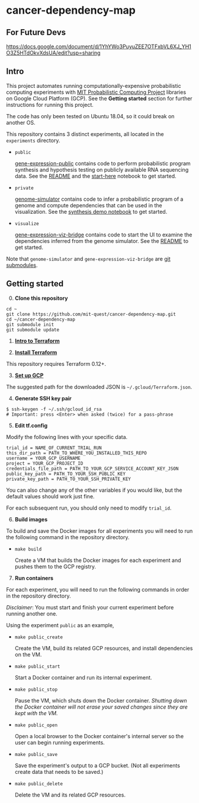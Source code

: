 # cancer-dependency-map

## For Future Devs
https://docs.google.com/document/d/1YhYWo3PuyuZEE7OTFxbVL6XJ_YH1O3Z5HTdOkvXdsUA/edit?usp=sharing

## Intro
This project automates running computationally-expensive probabilistic computing experiments with [MIT Probabilistic Computing Project](http://probcomp.csail.mit.edu/) libraries on Google Cloud Platform (GCP). See the **Getting started** section for further instructions for running this project.

The code has only been tested on Ubuntu 18.04, so it could break on another OS.

This repository contains 3 distinct experiments, all located in the `experiments` directory.
* `public`

  [gene-expression-public](/experiments/gene-expression-public) contains code to perform probabilistic program
  synthesis and hypothesis testing on publicly available RNA sequencing data. See the [README](/experiments/gene-expression-public/README.md) and the [start-here](/experiments/gene-expression-public/start-here.ipynb) notebook to get started.

* `private`

  [genome-simulator](https://github.com/mit-quest/genome-simulator/) contains code to infer a probabilistic program of a genome and compute dependencies that can be used in the visualization. See the [synthesis demo notebook](https://github.com/mit-quest/genome-simulator/blob/master/synthesis-demo-with-one-part-Bridge.ipynb) to get started.

* `visualize`

  [gene-expression-viz-bridge](https://github.com/mit-quest/gene-expression-viz-bridge) contains code to start the UI to examine the dependencies inferred from the genome simulator. See the [README](https://github.com/mit-quest/gene-expression-viz-bridge/blob/master/README.md) to get started.

Note that `genome-simulator` and `gene-expression-viz-bridge` are [git submodules](https://git-scm.com/book/en/v2/Git-Tools-Submodules).

## Getting started
0. **Clone this repository**

  ```
  cd ~
  git clone https://github.com/mit-quest/cancer-dependency-map.git
  cd ~/cancer-dependency-map
  git submodule init
  git submodule update
  ```

1. **[Intro to Terraform](https://learn.hashicorp.com/terraform/gcp/intro)**

2. **[Install Terraform](https://learn.hashicorp.com/terraform/gcp/install)**

  This repository requires Terraform 0.12+.

3. **[Set up GCP](https://learn.hashicorp.com/terraform/gcp/build)**

  The suggested path for the downloaded JSON is `~/.gcloud/Terraform.json`.

4. **Generate SSH key pair**

  ```
  $ ssh-keygen -f ~/.ssh/gcloud_id_rsa
  # Important: press <Enter> when asked (twice) for a pass-phrase
  ```

5. **Edit tf.config**

  Modify the following lines with your specific data.
  ```
  trial_id = NAME_OF_CURRENT_TRIAL_RUN
  this_dir_path = PATH_TO_WHERE_YOU_INSTALLED_THIS_REPO
  username = YOUR_GCP_USERNAME
  project = YOUR_GCP_PROJECT_ID
  credentials_file_path = PATH_TO_YOUR_GCP_SERVICE_ACCOUNT_KEY_JSON
  public_key_path = PATH_TO_YOUR_SSH_PUBLIC_KEY
  private_key_path = PATH_TO_YOUR_SSH_PRIVATE_KEY
  ```

  You can also change any of the other variables if you would like, but the default values should work just fine.

  For each subsequent run, you should only need to modify `trial_id`.

6. **Build images**

  To build and save the Docker images for all experiments you will need to run the following command in the repository directory.

  * `make build`

    Create a VM that builds the Docker images for each experiment and pushes them to the GCP registry.

7. **Run containers**

  For each experiment, you will need to run the following commands in order in the repository directory.

  *Disclaimer*: You must start and finish your current experiment before running another one.

  Using the experiment `public` as an example,

  * `make public_create`

    Create the VM, build its related GCP resources, and install dependencies on the VM.

  * `make public_start`

    Start a Docker container and run its internal experiment.

  * `make public_stop`

    Pause the VM, which shuts down the Docker container. *Shutting down the Docker container will not erase your saved changes since they are kept with the VM.*

  * `make public_open`

    Open a local browser to the Docker container's internal server so the user can begin running experiments.

  * `make public_save`

    Save the experiment's output to a GCP bucket. (Not all experiments create data that needs to be saved.)

  * `make public_delete`

    Delete the VM and its related GCP resources.
